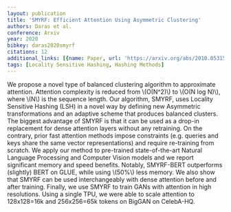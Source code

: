 ```yaml
---
layout: publication
title: 'SMYRF: Efficient Attention Using Asymmetric Clustering'
authors: Daras et al.
conference: Arxiv
year: 2020
bibkey: daras2020smyrf
citations: 12
additional_links: [{name: Paper, url: 'https://arxiv.org/abs/2010.05315'}]
tags: [Locality Sensitive Hashing, Hashing Methods]
---
```

We propose a novel type of balanced clustering algorithm to approximate
attention. Attention complexity is reduced from \\(O(N^2)\\) to \\(O(N log N)\\),
where \\(N\\) is the sequence length. Our algorithm, SMYRF, uses Locality Sensitive
Hashing (LSH) in a novel way by defining new Asymmetric transformations and an
adaptive scheme that produces balanced clusters. The biggest advantage of SMYRF
is that it can be used as a drop-in replacement for dense attention layers
without any retraining. On the contrary, prior fast attention methods impose
constraints (e.g. queries and keys share the same vector representations) and
require re-training from scratch. We apply our method to pre-trained
state-of-the-art Natural Language Processing and Computer Vision models and we
report significant memory and speed benefits. Notably, SMYRF-BERT outperforms
(slightly) BERT on GLUE, while using \\(50%\\) less memory. We also show that
SMYRF can be used interchangeably with dense attention before and after
training. Finally, we use SMYRF to train GANs with attention in high
resolutions. Using a single TPU, we were able to scale attention to 128x128=16k
and 256x256=65k tokens on BigGAN on CelebA-HQ.